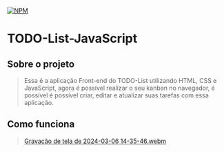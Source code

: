 [![NPM](https://img.shields.io/npm/l/react)](https://github.com/Dev-JeanCharles/TODO-List-Java/blob/master/backend/LICENSE) 
# TODO-List-JavaScript

## Sobre o projeto
> Essa é a aplicação Front-end do TODO-List utilizando HTML, CSS e JavaScript, agora é possível realizar o seu kanban no navegador, é possível é possível criar, editar e atualizar suas tarefas com essa aplicação.

## Como funciona
> [Gravação de tela de 2024-03-06 14-35-46.webm](https://github.com/Dev-JeanCharles/TODO-List-Java/assets/85767415/a1b946fe-21f5-40b0-b5ea-22d1d70d9e7a)
